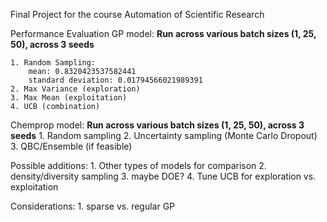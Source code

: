 Final Project for the course Automation of Scientific Research 

Performance Evaluation
GP model:
**Run across various batch sizes (1, 25, 50), across 3 seeds**

    1. Random Sampling:
        mean: 0.8320423537582441
        standard deviation: 0.01794566021989391
    2. Max Variance (exploration)
    3. Max Mean (exploitation)
    4. UCB (combination)

Chemprop model:
**Run across various batch sizes (1, 25, 50), across 3 seeds**
    1. Random sampling
    2. Uncertainty sampling (Monte Carlo Dropout)
    3. QBC/Ensemble (if feasible)


Possible additions:
    1. Other types of models for comparison
    2. density/diversity sampling
    3. maybe DOE?
    4. Tune UCB for exploration vs. exploitation

Considerations:
    1. sparse vs. regular GP

